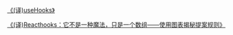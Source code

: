 [《(译)useHooks》](https://mp.weixin.qq.com/s?__biz=MzA4ODUzNTE2Nw==&mid=2451045758&idx=1&sn=b48b5f12d308ec7ea38dbe54804fabbc&chksm=87cbe46eb0bc6d782ec4dd818fbb69f76d0bd43a878389db68f813b0cc43148f97357076242a&token=1251162134&lang=zh_CN#rd)

[《(译)Reacthooks：它不是一种魔法，只是一个数组——使用图表揭秘提案规则》](https://mp.weixin.qq.com/s?__biz=MzA4ODUzNTE2Nw==&mid=2451045736&idx=1&sn=b20a1e5241ddb44936cb7927073f2965&chksm=87cbe478b0bc6d6e81d38b35f7ab88f617fce27f2a63312764e1d68360436dcd6254f1a5c4e9&token=1251162134&lang=zh_CN#rd)